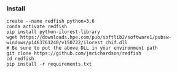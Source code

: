 ### Install

	create --name redfish python=3.6
	conda activate redfish
	pip install python-ilorest-library
	wget https://downloads.hpe.com/pub/softlib2/software1/pubsw-windows/p1463761240/v150722/ilorest_chif.dll
	# Be sure to put the above DLL in your environment path
	git clone https://github.com/jmrichardson/redfish
	cd redfish
	pip install -r requirements.txt

